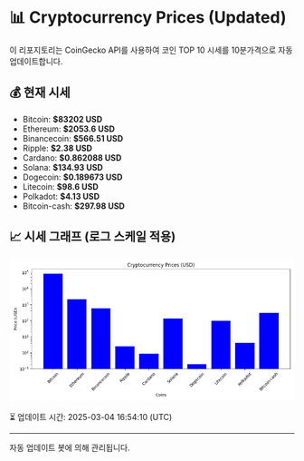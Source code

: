
# 📊 Cryptocurrency Prices (Updated)

이 리포지토리는 CoinGecko API를 사용하여 코인 TOP 10 시세를 10분가격으로 자동 업데이트합니다.

## 💰 현재 시세
- Bitcoin: **$83202 USD**
- Ethereum: **$2053.6 USD**
- Binancecoin: **$566.51 USD**
- Ripple: **$2.38 USD**
- Cardano: **$0.862088 USD**
- Solana: **$134.93 USD**
- Dogecoin: **$0.189673 USD**
- Litecoin: **$98.6 USD**
- Polkadot: **$4.13 USD**
- Bitcoin-cash: **$297.98 USD**

## 📈 시세 그래프 (로그 스케일 적용)
![Crypto Prices](crypto_prices.png)

⏳ 업데이트 시간: 2025-03-04 16:54:10 (UTC)

---
자동 업데이트 봇에 의해 관리됩니다.
